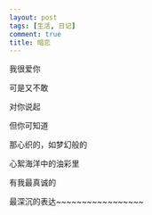 ```yaml
---
layout: post
tags: [生活, 日记]
comment: true
title: 暗恋
---
```


我很爱你

可是又不敢

对你说起

但你可知道

那心织的，如梦幻般的

心絮海洋中的油彩里

有我最真诚的

最深沉的表达~~~~~~~~~~~~~~~~~

